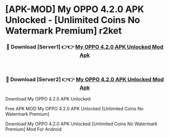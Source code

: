 # [APK-MOD] My OPPO 4.2.0 APK Unlocked - [Unlimited Coins No Watermark Premium] r2ket



<div align="center">
<h3>🔴 Download [Server1] 👉👉 <a href="https://momento.my/?title=My_OPPO_4.2.0_APK_Unlocked">My OPPO 4.2.0 APK Unlocked Mod Apk</a></h3><br>

<h3>🔴 Download [Server2] 👉👉 <a href="https://momento.my/?title=My_OPPO_4.2.0_APK_Unlocked">My OPPO 4.2.0 APK Unlocked Mod Apk</a></h3>
</div>



Download My OPPO 4.2.0 APK Unlocked 

Free APK MOD My OPPO 4.2.0 APK Unlocked [Unlimited Coins No Watermark Premium]

Download My OPPO 4.2.0 APK Unlocked [Unlimited Coins No Watermark Premium] Mod For Android
